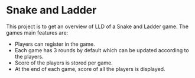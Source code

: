 # Snake and Ladder

This project is to get an overview of LLD of a Snake and Ladder game. The games main features are:
  * Players can register in the game.
  * Each game has 3 rounds by default which can be updated according to the players.
  * Score of the players is stored per game.
  * At the end of each game, score of all the players is displayed. 

